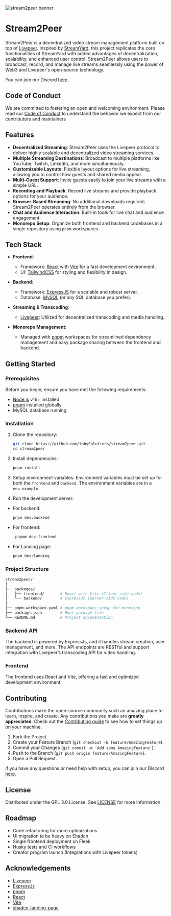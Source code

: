 
![stream2peer banner](https://res.cloudinary.com/duarnvq7d/image/upload/v1732483044/stream2peer3_pppvnt.png)

# Stream2Peer

Stream2Peer is a decentralized video stream management platform built on top of [Livepeer](https://livepeer.org/). Inspired by [StreamYard](https://streamyard.com/), this project replicates the core functionalities of StreamYard with added advantages of decentralization, scalability, and enhanced user control. Stream2Peer allows users to broadcast, record, and manage live streams seamlessly using the power of Web3 and Livepeer's open-source technology.

You can join our Discord [here](https://discord.gg/kcqsbukZ).

## Code of Conduct

We are committed to fostering an open and welcoming environment. Please read our [Code of Conduct](./CODE_OF_CONDUCT.md) to understand the behavior we expect from our contributors and maintainers

## Features

- **Decentralized Streaming**: Stream2Peer uses the Livepeer protocol to deliver highly scalable and decentralized video streaming services.
- **Multiple Streaming Destinations**: Broadcast to multiple platforms like YouTube, Twitch, LinkedIn, and more simultaneously.
- **Customizable Layouts**: Flexible layout options for live streaming, allowing you to control how guests and shared media appear.
- **Multi-Guest Support**: Invite guests easily to join your live streams with a simple URL.
- **Recording and Playback**: Record live streams and provide playback options for your audience.
- **Browser-Based Streaming**: No additional downloads required; Stream2Peer operates entirely from the browser.
- **Chat and Audience Interaction**: Built-in tools for live chat and audience engagement.
- **Monorepo Setup**: Organize both frontend and backend codebases in a single repository using `pnpm` workspaces.

## Tech Stack

- **Frontend**: 
  - Framework: [React](https://react.dev/) with [Vite](https://vitejs.dev/) for a fast development environment.
  - UI: [TailwindCSS](https://tailwindcss.com/) for styling and flexibility in design.
  
- **Backend**:
  - Framework: [ExpressJS](https://expressjs.com/) for a scalable and robust server.
  - Database: [MySQL](https://www.mysql.com/) (or any SQL database you prefer).
  
- **Streaming & Transcoding**:
  - [Livepeer](https://livepeer.org/): Utilized for decentralized transcoding and media handling.
  
- **Monorepo Management**:
  - Managed with [pnpm](https://pnpm.io/) workspaces for streamlined dependency management and easy package sharing between the frontend and backend.

## Getting Started

### Prerequisites

Before you begin, ensure you have met the following requirements:

- [Node.js](https://nodejs.org/) v16+ installed
- [pnpm](https://pnpm.io/) installed globally
- MySQL database running

### Installation

1. Clone the repository:

   ```bash
   git clone https://github.com/tobySolutions/stream2peer.git
   cd stream2peer
   ```

2. Install dependencies:

   ```bash
   pnpm install
   ```

4. Setup environment variables: Environment variables must be set up for both the `frontend` and `backend`. The environment variables are in a `env.example`.

6. Run the development server:

 - For backend: 

   ```bash
   pnpm dev:backend
   ```
- For frontend:
  ```bash
   pnpmm dev:frontend
  ```

- For Landing page:
  ```bash
  pnpm dev:landing
  ```

### Project Structure

```bash
stream2peer/
│
├── packages/
│   ├── frontend/       # React with Vite (Client-side code)
│   └── backend/        # ExpressJS (Server-side code)
│
├── pnpm-workspace.yaml # pnpm workspace setup for monorepo
├── package.json        # Root package file
└── README.md           # Project documentation
```

### Backend API

The backend is powered by ExpressJs, and it handles stream creation, user management, and more. The API endpoints are RESTful and support integration with Livepeer’s transcoding API for video handling.

### Frontend

The frontend uses React and Vite, offering a fast and optimized development environment. 

## Contributing

Contributions make the open-source community such an amazing place to learn, inspire, and create. Any contributions you make are **greatly appreciated**. Check out the [Contributing guide](https://github.com/tobySolutions/stream2peer/blob/main/CONTRIBUTING.md) to see how to set things up on your machine.

1. Fork the Project.
2. Create your Feature Branch (`git checkout -b feature/AmazingFeature`).
3. Commit your Changes (`git commit -m 'Add some AmazingFeature'`).
4. Push to the Branch (`git push origin feature/AmazingFeature`).
5. Open a Pull Request.

If you have any questions or need help with setup, you can join our Discord [here](https://discord.gg/kcqsbukZ).

## License

Distributed under the GPL 3.0 License. See [LICENSE](https://github.com/tobySolutions/stream2peer/blob/main/LICENSE) for more information.


## Roadmap

- Code refactoring for more optimizations
- UI migration to be heavy on Shadcn
- Single frontend deployment on Fleek
- Husky tests and CI workflows
- Creator program launch (Integrations with Livepeer tokens)


## Acknowledgements

- [Livepeer](https://livepeer.org/)
- [ExpressJs](https://expressjs.com/)
- [pnpm](https://pnpm.io/)
- [React](https://react.dev/)
- [Vite](https://vitejs.dev/)
- [shadcn-landing-page](https://github.com/leoMirandaa/shadcn-landing-page)
